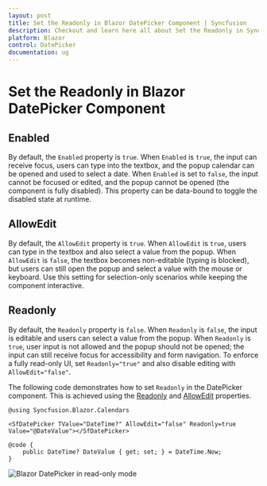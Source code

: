 ```yaml
---
layout: post
title: Set the Readonly in Blazor DatePicker Component | Syncfusion
description: Checkout and learn here all about Set the Readonly in Syncfusion Blazor DatePicker component and more.
platform: Blazor
control: DatePicker
documentation: ug
---
```


# Set the Readonly in Blazor DatePicker Component

## Enabled

By default, the `Enabled` property is `true`. When `Enabled` is `true`, the input can receive focus, users can type into the textbox, and the popup calendar can be opened and used to select a date. When `Enabled` is set to `false`, the input cannot be focused or edited, and the popup cannot be opened (the component is fully disabled). This property can be data-bound to toggle the disabled state at runtime.

## AllowEdit

By default, the `AllowEdit` property is `true`. When `AllowEdit` is `true`, users can type in the textbox and also select a value from the popup. When `AllowEdit` is `false`, the textbox becomes non-editable (typing is blocked), but users can still open the popup and select a value with the mouse or keyboard. Use this setting for selection-only scenarios while keeping the component interactive.

## Readonly

By default, the `Readonly` property is `false`. When `Readonly` is `false`, the input is editable and users can select a value from the popup. When `Readonly` is `true`, user input is not allowed and the popup should not be opened; the input can still receive focus for accessibility and form navigation. To enforce a fully read-only UI, set `Readonly="true"` and also disable editing with `AllowEdit="false"`.

The following code demonstrates how to set `Readonly` in the DatePicker component. This is achieved using the [Readonly](https://help.syncfusion.com/cr/blazor/Syncfusion.Blazor.Calendars.SfDatePicker-1.html#Syncfusion_Blazor_Calendars_SfDatePicker_1_Readonly) and [AllowEdit](https://help.syncfusion.com/cr/blazor/Syncfusion.Blazor.Calendars.SfDatePicker-1.html#Syncfusion_Blazor_Calendars_SfDatePicker_1_AllowEdit) properties.

```cshtml
@using Syncfusion.Blazor.Calendars

<SfDatePicker TValue="DateTime?" AllowEdit="false" Readonly=true Value="@DateValue"></SfDatePicker>

@code {
    public DateTime? DateValue { get; set; } = DateTime.Now;
}
```

![Blazor DatePicker in read-only mode](../images/blazor-datepicker-read-only-mode.png)